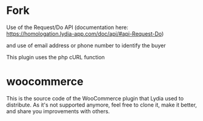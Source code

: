 # Fork

Use of the Request/Do API (documentation here: https://homologation.lydia-app.com/doc/api/#api-Request-Do)

and use of email address or phone number to identify the buyer

This plugin uses the php cURL function

# woocommerce
This is the source code of the WooCommerce plugin that Lydia used to distribute. As it's not supported anymore, feel free to clone it, make it better, and share you improvements with others.
